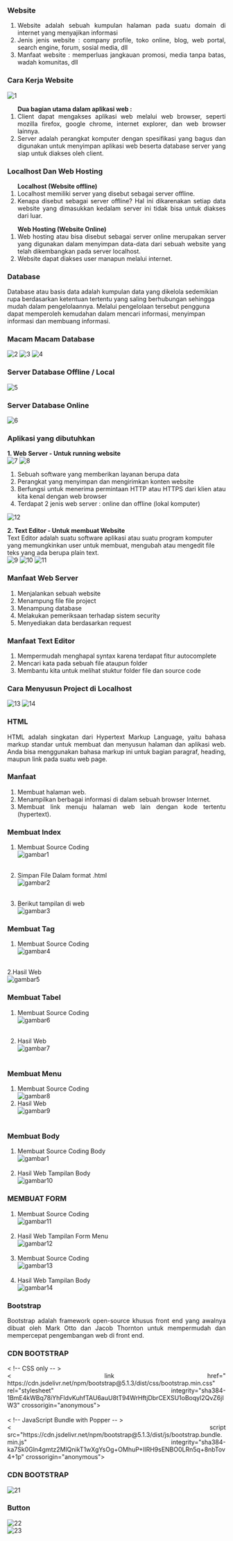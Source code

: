### Website
<ol align="justify">
<li>Website adalah sebuah kumpulan halaman pada suatu domain di internet yang menyajikan informasi</li>
<li>Jenis jenis website : company profile, toko online, blog, web portal, search engine, forum, sosial media, dll</li>
<li>Manfaat website : memperluas jangkauan promosi, media tanpa batas, wadah komunitas, dll</li>
</ol>

### Cara Kerja Website
![1](https://user-images.githubusercontent.com/81500429/143899415-a495c1f8-ca60-466a-b4bb-f957d590e0ba.png)


<ol align="justify"><b>Dua bagian utama dalam aplikasi web :</b>
<li>Client dapat mengakses aplikasi web melalui web browser, seperti mozilla firefox, google chrome, internet explorer, dan web browser lainnya.</li>
<li>Server adalah perangkat komputer dengan spesifikasi yang bagus dan digunakan untuk menyimpan aplikasi web beserta database server yang siap untuk diakses oleh client.
</li></ol>

### Localhost Dan Web Hosting
<ol align="justify"><b>Localhost (Website offline)</b>
  <li>Localhost memiliki server yang disebut sebagai server offline. </li>
<li>Kenapa disebut sebagai server offline? Hal ini dikarenakan setiap data website yang dimasukkan kedalam server ini tidak bisa untuk diakses dari luar. </li></ol>
<ol align="justify"><b>Web Hosting (Website Online)</b>
<li>Web hosting atau bisa disebut sebagai server online merupakan server yang digunakan dalam menyimpan data-data dari sebuah website yang telah dikembangkan pada server localhost.</li>
<li>Website dapat diakses user manapun melalui internet.</li></ol>

### Database
Database atau basis data adalah kumpulan data yang dikelola sedemikian rupa berdasarkan ketentuan tertentu yang saling berhubungan sehingga mudah dalam pengelolaannya. Melalui pengelolaan tersebut pengguna dapat memperoleh kemudahan dalam mencari informasi, menyimpan informasi dan membuang informasi.</br>

### Macam Macam Database
![2](https://user-images.githubusercontent.com/81500429/143899380-62b5654d-2868-4af6-804b-546bba6f3091.png)    ![3](https://user-images.githubusercontent.com/81500429/143898687-3b69fb0a-18a3-4a7b-924b-4527abb4152c.png)      ![4](https://user-images.githubusercontent.com/81500429/143900115-7f5d2cc0-1065-4c4e-bfa8-173db1394a33.png)



### Server Database Offline / Local
![5](https://user-images.githubusercontent.com/81500429/143889294-f465647c-6f99-424f-8b3e-6f7c80135fc0.png)


### Server Database Online
![6](https://user-images.githubusercontent.com/81500429/143889295-f2edfa86-47c0-46ab-8275-a3aeb056e9b8.png)


### Aplikasi yang dibutuhkan
<b>1. Web Server - Untuk running website</b>	</br>
![7](https://user-images.githubusercontent.com/81500429/143897850-650d71b8-ffb1-4add-b376-fca1f6ab9eaa.png)  ![8](https://user-images.githubusercontent.com/81500429/143897332-a386a561-ddaa-46a3-9a22-6f281bd74467.png)

<ol align="justify">
  <li>Sebuah software yang memberikan layanan berupa data</li>
  <li>Perangkat yang menyimpan dan mengirimkan konten website</li>
<li>Berfungsi untuk menerima permintaan HTTP atau HTTPS dari klien atau kita kenal dengan web browser</li>
  <li>Terdapat 2 jenis web server : online dan offline (lokal komputer)</li></ol>
  
![12](https://user-images.githubusercontent.com/81500429/143905295-69feb31c-e06f-4237-a4f1-20462328fed4.png)

<b>2. Text Editor - Untuk membuat Website</b></br>
Text Editor adalah suatu software aplikasi atau suatu program komputer yang memungkinkan user untuk membuat, mengubah atau mengedit file teks yang ada berupa plain text.</br>
![9](https://user-images.githubusercontent.com/81500429/143901538-e972f16d-6266-4510-a4b3-5a68da4e0e32.png)      ![10](https://user-images.githubusercontent.com/81500429/143902047-32dd0a47-aa71-467a-a6db-ba41dba74491.png)   ![11](https://user-images.githubusercontent.com/81500429/143902432-0ab8213f-e589-436c-a457-5518b4b11aa3.png)

### Manfaat Web Server
<ol align="justify">
  <li>Menjalankan sebuah website</li>
  <li>Menampung file file project</li>
  <li>Menampung database</li>
  <li>Melakukan pemeriksaan terhadap sistem security</li>
  <li>Menyediakan data berdasarkan request</li></ol>

### Manfaat Text Editor
<ol align="justify">
<li>Mempermudah menghapal syntax karena 	terdapat fitur autocomplete</li>
<li>Mencari kata pada sebuah file ataupun folder</li>
<li>Membantu kita untuk melihat stuktur folder file dan source code </li></ol>

### Cara Menyusun Project di Localhost
![13](https://user-images.githubusercontent.com/81500429/143903939-5018f3cf-7dae-4619-83ce-b0ca1d37aa49.png)  ![14](https://user-images.githubusercontent.com/81500429/143903947-3dae6160-8d1e-4774-9394-e44232b556a4.png)

### HTML

<p align="justify">HTML adalah singkatan dari Hypertext Markup Language, yaitu bahasa markup standar untuk membuat dan menyusun halaman dan aplikasi web. Anda bisa menggunakan bahasa markup ini untuk bagian paragraf, heading, maupun link pada suatu web page.
</p>

### Manfaat
<ol align="justify">
<li> Membuat halaman web.</li>
<li>Menampilkan berbagai informasi di dalam sebuah browser Internet.</li>
<li>Membuat link menuju halaman web lain dengan kode tertentu (hypertext).</li></ol>

### Membuat Index
1. Membuat Source Coding</br>
![gambar1](https://user-images.githubusercontent.com/81500429/146915989-7ef71ce1-1689-4d7b-91b5-1c7ff700dc40.png) </br></br>

2. Simpan File Dalam format .html </br>
![gambar2](https://user-images.githubusercontent.com/81500429/146915991-4f68064b-78a9-4d13-98b4-884684ab0f9f.png) </br></br>

3. Berikut tampilan di web</br>
![gambar3](https://user-images.githubusercontent.com/81500429/146915994-dabe2e90-c44d-4873-a845-ef80eed87952.png) </br></ol>

### Membuat Tag
1. Membuat Source Coding</br>
![gambar4](https://user-images.githubusercontent.com/81500429/146915996-b7db9760-1bee-474d-b085-d30d291b968c.png)</br></br>

2.Hasil Web</br>
![gambar5](https://user-images.githubusercontent.com/81500429/146915999-25d2d01c-539b-4903-ac1d-b36d2ad758a9.png)

### Membuat Tabel
1. Membuat Source Coding</br>
![gambar6](https://user-images.githubusercontent.com/81500429/146916000-f25ad9d7-693b-46c6-879a-eb8a26e452f0.png)</br></br>

2. Hasil Web</br>
![gambar7](https://user-images.githubusercontent.com/81500429/146916003-5cb94d08-a49e-4237-8402-bbfaaf18ae35.png)</br></br>

### Membuat Menu
1. Membuat Source Coding</br>
![gambar8](https://user-images.githubusercontent.com/81500429/146916005-dd9e8a42-b142-43ae-99bf-f027dac3bd68.png)</br>
2. Hasil Web</br>
![gambar9](https://user-images.githubusercontent.com/81500429/146916008-2e74b705-241f-45fb-b60e-b26b6ff77be8.png)</br></br>

### Membuat Body
1. Membuat Source Coding Body</br>
![gambar1](https://user-images.githubusercontent.com/81500429/146915989-7ef71ce1-1689-4d7b-91b5-1c7ff700dc40.png)</br></br>
2. Hasil Web Tampilan Body</br>
![gambar10](https://user-images.githubusercontent.com/81500429/146917099-dba28e61-fa0c-4db9-98e7-cd789395a0d6.png)

### MEMBUAT FORM
1. Membuat Source Coding</br>
![gambar11](https://user-images.githubusercontent.com/81500429/146917102-b88d69f6-d56e-458e-8b6c-38201de336f0.png)</br></br>
2. Hasil Web Tampilan Form Menu</br>
![gambar12](https://user-images.githubusercontent.com/81500429/146917104-0c5fa86a-aa66-44c5-a287-3b0091a8c018.png)</br></br>
3. Membuat Source Coding</br>
![gambar13](https://user-images.githubusercontent.com/81500429/146917108-10eaf1d8-0323-4b82-8945-d2606c8779a7.png)</br></br>
4. Hasil Web Tampilan Body</br>
![gambar14](https://user-images.githubusercontent.com/81500429/146917113-7b883def-7348-4a91-acf6-3d2485375444.png)

### Bootstrap 
<p align="justify">Bootstrap adalah framework open-source khusus front end yang awalnya dibuat oleh Mark Otto dan Jacob Thornton untuk mempermudah dan mempercepat pengembangan web di front end.</p>

### CDN BOOTSTRAP
<p align="justify"> < !-- CSS only -- ></br>
< link href=" https://cdn.jsdelivr.net/npm/bootstrap@5.1.3/dist/css/bootstrap.min.css" rel="stylesheet" integrity="sha384-1BmE4kWBq78iYhFldvKuhfTAU6auU8tT94WrHftjDbrCEXSU1oBoqyl2QvZ6jIW3" crossorigin="anonymous">
</br></br>
< !-- JavaScript Bundle with Popper -- ></br>
< script src="https://cdn.jsdelivr.net/npm/bootstrap@5.1.3/dist/js/bootstrap.bundle.min.js" integrity="sha384-ka7Sk0Gln4gmtz2MlQnikT1wXgYsOg+OMhuP+IlRH9sENBO0LRn5q+8nbTov4+1p" crossorigin="anonymous"></ script></p>

### CDN BOOTSTRAP
![21](https://user-images.githubusercontent.com/81500429/146918807-078b0532-c127-43ad-93e8-61e4eba11515.png)

### Button
![22](https://user-images.githubusercontent.com/81500429/146919019-ca9b4bcb-6b0b-4c00-bc6c-dabcf2c2f26d.png)</br>
![23](https://user-images.githubusercontent.com/81500429/146919025-52055517-20d8-4b7a-aa53-5638a70d9852.png)
